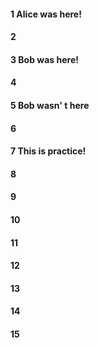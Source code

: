 #### 1 Alice was here!
#### 2
#### 3 Bob was here!
#### 4
#### 5 Bob wasn' t here
#### 6
#### 7 This is practice! 
#### 8
#### 9
#### 10
#### 11
#### 12
#### 13
#### 14
#### 15
